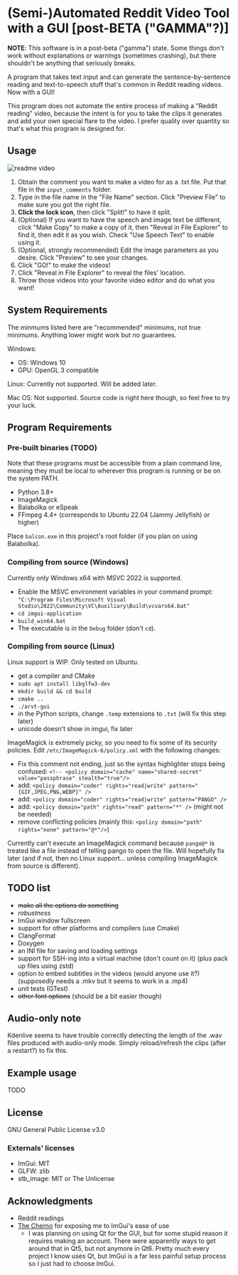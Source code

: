 # (Semi-)Automated Reddit Video Tool with a GUI [post-BETA ("GAMMA"?)]

**NOTE**: This software is in a post-beta ("gamma") state. Some things don't work without explanations or warnings (sometimes crashing), but there shouldn't be anything that seriously breaks.

A program that takes text input and can generate the sentence-by-sentence reading and text-to-speech stuff that's common in Reddit reading videos. Now with a GUI!

This program does not automate the entire process of making a "Reddit reading" video, because the intent is for you to take the clips it generates and add your own special flare to the video. I prefer quality over quantity so that's what this program is designed for.

## Usage

![readme video](readme-video-alpha.gif)

1. Obtain the comment you want to make a video for as a .txt file. Put that file in the `input_comments` folder.
1. Type in the file name in the "File Name" section. Click "Preview File" to make sure you got the right file.
1. **Click the lock icon**, then click "Split!" to have it split.
1. (Optional) If you want to have the speech and image text be different, click "Make Copy" to make a copy of it, then "Reveal in File Explorer" to find it, then edit it as you wish. Check "Use Speech Text" to enable using it.
1. (Optional, strongly recommended) Edit the image parameters as you desire. Click "Preview" to see your changes.
1. Click "GO!" to make the videos!
1. Click "Reveal in File Explorer" to reveal the files' location.
1. Throw those videos into your favorite video editor and do what you want!

## System Requirements

The minmums listed here are "recommended" minimums, not true minimums. Anything lower might work but no guarantees.

Windows:

* OS: Windows 10
* GPU: OpenGL 3 compatible

Linux: Currently not supported. Will be added later.

Mac OS: Not supported. Source code is right here though, so feel free to try your luck.

## Program Requirements

### Pre-built binaries (TODO)

Note that these programs must be accessible from a plain command line, meaning they must be local to wherever this program is running or be on the system PATH.

* Python 3.8+
* ImageMagick
* Balabolka or eSpeak
* FFmpeg 4.4+ (corresponds to Ubuntu 22.04 (Jammy Jellyfish) or higher)

Place `balcon.exe` in this project's root folder (if you plan on using Balabolka).

### Compiling from source (Windows)

Currently only Windows x64 with MSVC 2022 is supported.

* Enable the MSVC environment variables in your command prompt: `"C:\Program Files\Microsoft Visual Studio\2022\Community\VC\Auxiliary\Build\vcvars64.bat"`
* `cd imgui-application`
* `build_win64.bat`
* The executable is in the `Debug` folder (don't `cd`).

### Compiling from source (Linux)

Linux support is WIP. Only tested on Ubuntu.

* get a compiler and CMake
* `sudo apt install libglfw3-dev`
* `mkdir build && cd build`
* `cmake ..`
* `./arvt-gui`
* in the Python scripts, change `.temp` extensions to `.txt` (will fix this step later)
* unicode doesn't show in imgui, fix later

ImageMagick is extremely picky, so you need to fix some of its security policies. Edit `/etc/ImageMagick-6/policy.xml` with the following changes:

* Fix this comment not ending, just so the syntax highlighter stops being confused: `<!-- <policy domain="cache" name="shared-secret" value="passphrase" stealth="true"/>`
* add: `<policy domain="coder" rights="read|write" pattern="{GIF,JPEG,PNG,WEBP}" />`
* add: `<policy domain="coder" rights="read|write" pattern="PANGO" />`
* add: `<policy domain="path" rights="read" pattern="*" />` (might not be needed)
* remove conflicting policies (mainly this: `<policy domain="path" rights="none" pattern="@*"/>`)

Currently can't execute an ImageMagick command because `pango@*` is treated like a file instead of telling pango to open the file. Will hopefully fix later (and if not, then no Linux support... unless compiling ImageMagick from source is different).

## TODO list

* ~~make all the options do something~~
* *robustness*
* ImGui window fullscreen
* support for other platforms and compilers (use Cmake)
* ClangFormat
* Doxygen
* an INI file for saving and loading settings
* support for SSH-ing into a virtual machine (don't count on it) (plus pack up files using zstd)
* option to embed subtitles in the videos (would anyone use it?) (supposedly needs a .mkv but it seems to work in a .mp4)
* unit tests (GTest)
* ~~other font options~~ (should be a bit easier though)

## Audio-only note

Kdenlive seems to have trouble correctly detecting the length of the .wav files produced with audio-only mode. Simply reload/refresh the clips (after a restart?) to fix this.

## Example usage

TODO

## License

GNU General Public License v3.0

### Externals' licenses

* ImGui: MIT
* GLFW: zlib
* stb_image: MIT or The Unlicense

## Acknowledgments

* Reddit readings
* [The Cherno](https://www.youtube.com/@TheCherno/videos) for exposing me to ImGui's ease of use
    * I was planning on using Qt for the GUI, but for some stupid reason it requires making an account. There were apparently ways to get around that in Qt5, but not anymore in Qt6. Pretty much every project I know uses Qt, but ImGui is a far less painful setup process so I just had to choose ImGui.
